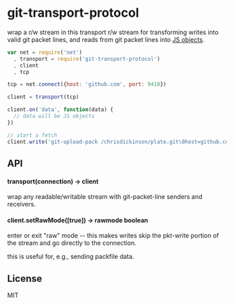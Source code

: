 # git-transport-protocol

wrap a r/w stream in this transport r/w stream
for transforming writes into valid git packet lines,
and reads from git packet lines into [JS objects](http://npm.im/git-read-pkt-line).

```javascript
var net = require('net')
  , transport = require('git-transport-protocol')
  , client
  , tcp

tcp = net.connect({host: 'github.com', port: 9418})

client = transport(tcp)

client.on('data', function(data) {
  // data will be JS objects
})

// start a fetch
client.write('git-upload-pack /chrisdickinson/plate.git\0host=github.com\0')

```

## API

#### transport(connection) -> client

wrap any readable/writable stream with git-packet-line senders and receivers.

#### client.setRawMode([true]) -> rawmode boolean

enter or exit "raw" mode -- this makes writes skip the
pkt-write portion of the stream and go directly to the 
connection.

this is useful for, e.g., sending packfile data.

## License

MIT
